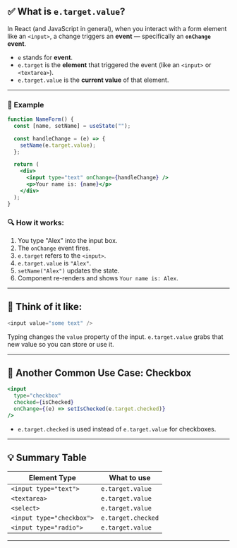 ## ✅ What is `e.target.value`?

In React (and JavaScript in general), when you interact with a form element like an `<input>`, a change triggers an **event** — specifically an **`onChange` event**.

* `e` stands for **event**.
* `e.target` is the **element** that triggered the event (like an `<input>` or `<textarea>`).
* `e.target.value` is the **current value** of that element.

---

### 🧪 Example

```jsx
function NameForm() {
  const [name, setName] = useState("");

  const handleChange = (e) => {
    setName(e.target.value);
  };

  return (
    <div>
      <input type="text" onChange={handleChange} />
      <p>Your name is: {name}</p>
    </div>
  );
}
```

### 🔍 How it works:

1. You type "Alex" into the input box.
2. The `onChange` event fires.
3. `e.target` refers to the `<input>`.
4. `e.target.value` is `"Alex"`.
5. `setName("Alex")` updates the state.
6. Component re-renders and shows `Your name is: Alex`.

---

## 🧠 Think of it like:

```js
<input value="some text" />
```

Typing changes the `value` property of the input. `e.target.value` grabs that new value so you can store or use it.

---

## 🔁 Another Common Use Case: Checkbox

```jsx
<input
  type="checkbox"
  checked={isChecked}
  onChange={(e) => setIsChecked(e.target.checked)}
/>
```

* `e.target.checked` is used instead of `e.target.value` for checkboxes.

---

## 💡 Summary Table

| Element Type              | What to use        |
| ------------------------- | ------------------ |
| `<input type="text">`     | `e.target.value`   |
| `<textarea>`              | `e.target.value`   |
| `<select>`                | `e.target.value`   |
| `<input type="checkbox">` | `e.target.checked` |
| `<input type="radio">`    | `e.target.value`   |

---

